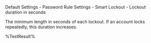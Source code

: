 Default Settings - Password Rule Settings - Smart Lockout - Lockout duration in seconds

The minimum length in seconds of each lockout. If an account locks repeatedly, this duration increases.

<!--- Results --->
%TestResult%
